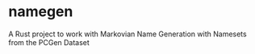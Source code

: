 # namegen

A Rust project to work with Markovian Name Generation with Namesets from the PCGen Dataset
